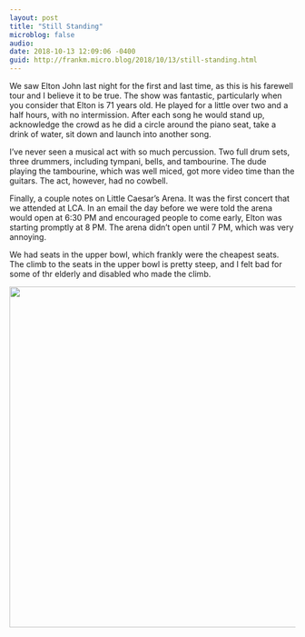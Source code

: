 ```yaml
---
layout: post
title: "Still Standing"
microblog: false
audio: 
date: 2018-10-13 12:09:06 -0400
guid: http://frankm.micro.blog/2018/10/13/still-standing.html
---
```

We saw Elton John last night for the first and last time, as this is his farewell tour and I believe it to be true. The show was fantastic, particularly when you consider that Elton is 71 years old. He played for a little over two and a half hours, with no intermission. After each song he would stand up, acknowledge the crowd as he did a circle around the piano seat, take a drink of water, sit down and launch into another song. 

I’ve never seen a musical act with so much percussion. Two full drum sets, three drummers, including tympani, bells, and tambourine. The dude playing the tambourine, which was well miced, got more video time than the guitars. The act, however, had no cowbell. 

Finally, a couple notes on Little Caesar’s Arena. It was the first concert that we attended at LCA. In an email the day before we were told the arena would open at 6:30 PM and encouraged people to come early, Elton was starting promptly at 8 PM. The arena didn’t open until 7 PM, which was very annoying. 

We had seats in the upper bowl, which frankly were the cheapest seats. The climb to the seats in the upper bowl is pretty steep, and I felt bad for some of thr elderly and disabled who made the climb. 

<img src="http://frankmcpherson.blog/uploads/2018/06bb8f467c.jpg" width="600" height="600" />

